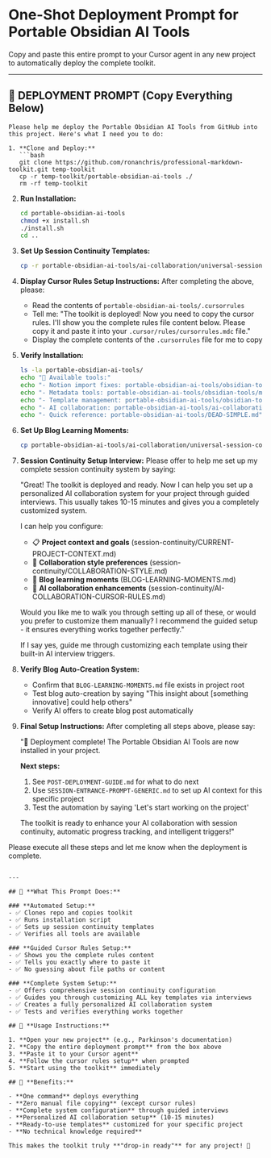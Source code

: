 # One-Shot Deployment Prompt for Portable Obsidian AI Tools

Copy and paste this entire prompt to your Cursor agent in any new project to automatically deploy the complete toolkit.

---

## 🚀 **DEPLOYMENT PROMPT** (Copy Everything Below)

```
Please help me deploy the Portable Obsidian AI Tools from GitHub into this project. Here's what I need you to do:

1. **Clone and Deploy:**
   ```bash
   git clone https://github.com/ronanchris/professional-markdown-toolkit.git temp-toolkit
   cp -r temp-toolkit/portable-obsidian-ai-tools ./
   rm -rf temp-toolkit
   ```

2. **Run Installation:**
   ```bash
   cd portable-obsidian-ai-tools
   chmod +x install.sh
   ./install.sh
   cd ..
   ```

3. **Set Up Session Continuity Templates:**
   ```bash
   cp -r portable-obsidian-ai-tools/ai-collaboration/universal-session-continuity ./session-continuity
   ```

4. **Display Cursor Rules Setup Instructions:**
   After completing the above, please:
   - Read the contents of `portable-obsidian-ai-tools/.cursorrules`
   - Tell me: "The toolkit is deployed! Now you need to copy the cursor rules. I'll show you the complete rules file content below. Please copy it and paste it into your `.cursor/rules/cursorrules.mdc` file."
   - Display the complete contents of the `.cursorrules` file for me to copy

5. **Verify Installation:**
   ```bash
   ls -la portable-obsidian-ai-tools/
   echo "🎯 Available tools:"
   echo "- Notion import fixes: portable-obsidian-ai-tools/obsidian-tools/markdown-processing/"
   echo "- Metadata tools: portable-obsidian-ai-tools/obsidian-tools/metadata-tools/"
   echo "- Template management: portable-obsidian-ai-tools/obsidian-tools/template-management/"
   echo "- AI collaboration: portable-obsidian-ai-tools/ai-collaboration/"
   echo "- Quick reference: portable-obsidian-ai-tools/DEAD-SIMPLE.md"
   ```

6. **Set Up Blog Learning Moments:**
   ```bash
   cp portable-obsidian-ai-tools/ai-collaboration/universal-session-continuity/BLOG-LEARNING-MOMENTS-TEMPLATE.md ./BLOG-LEARNING-MOMENTS.md
   ```

7. **Session Continuity Setup Interview:**
   Please offer to help me set up my complete session continuity system by saying:
   
   "Great! The toolkit is deployed and ready. Now I can help you set up a personalized AI collaboration system for your project through guided interviews. This usually takes 10-15 minutes and gives you a completely customized system.
   
   I can help you configure:
   - 📋 **Project context and goals** (session-continuity/CURRENT-PROJECT-CONTEXT.md)
   - 🤝 **Collaboration style preferences** (session-continuity/COLLABORATION-STYLE.md)  
   - 📝 **Blog learning moments** (BLOG-LEARNING-MOMENTS.md)
   - 🤖 **AI collaboration enhancements** (session-continuity/AI-COLLABORATION-CURSOR-RULES.md)
   
   Would you like me to walk you through setting up all of these, or would you prefer to customize them manually? I recommend the guided setup - it ensures everything works together perfectly."
   
   If I say yes, guide me through customizing each template using their built-in AI interview triggers.

8. **Verify Blog Auto-Creation System:**
   - Confirm that `BLOG-LEARNING-MOMENTS.md` file exists in project root
   - Test blog auto-creation by saying "This insight about [something innovative] could help others"
   - Verify AI offers to create blog post automatically

9. **Final Setup Instructions:**
   After completing all steps above, please say:
   
   "🎉 Deployment complete! The Portable Obsidian AI Tools are now installed in your project. 
   
   **Next steps:**
   1. See `POST-DEPLOYMENT-GUIDE.md` for what to do next
   2. Use `SESSION-ENTRANCE-PROMPT-GENERIC.md` to set up AI context for this specific project
   3. Test the automation by saying 'Let's start working on the project'
   
   The toolkit is ready to enhance your AI collaboration with session continuity, automatic progress tracking, and intelligent triggers!"

Please execute all these steps and let me know when the deployment is complete.
```

---

## 🎯 **What This Prompt Does:**

### **Automated Setup:**
- ✅ Clones repo and copies toolkit
- ✅ Runs installation script
- ✅ Sets up session continuity templates
- ✅ Verifies all tools are available

### **Guided Cursor Rules Setup:**
- ✅ Shows you the complete rules content
- ✅ Tells you exactly where to paste it
- ✅ No guessing about file paths or content

### **Complete System Setup:**
- ✅ Offers comprehensive session continuity configuration
- ✅ Guides you through customizing ALL key templates via interviews
- ✅ Creates a fully personalized AI collaboration system
- ✅ Tests and verifies everything works together

## 🚀 **Usage Instructions:**

1. **Open your new project** (e.g., Parkinson's documentation)
2. **Copy the entire deployment prompt** from the box above
3. **Paste it to your Cursor agent**
4. **Follow the cursor rules setup** when prompted
5. **Start using the toolkit** immediately

## 🎯 **Benefits:**

- **One command** deploys everything
- **Zero manual file copying** (except cursor rules)
- **Complete system configuration** through guided interviews
- **Personalized AI collaboration setup** (10-15 minutes)
- **Ready-to-use templates** customized for your specific project
- **No technical knowledge required**

This makes the toolkit truly **"drop-in ready"** for any project! 🚀 